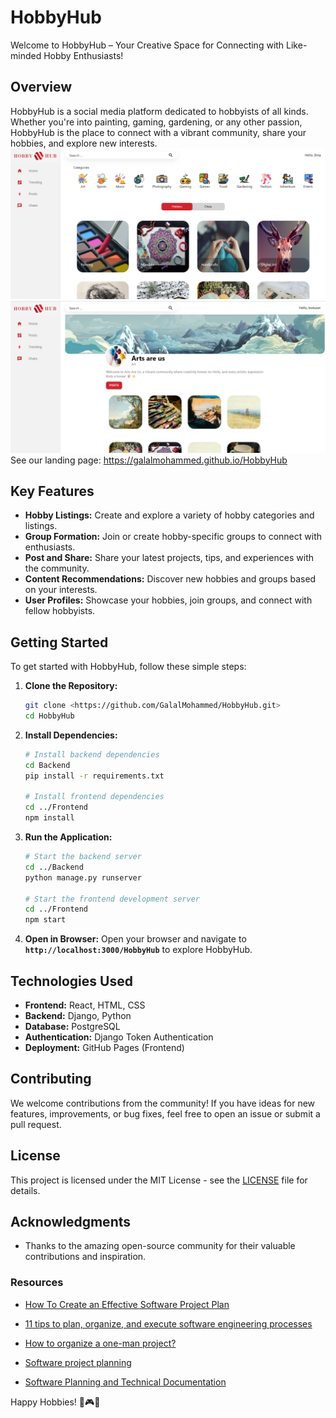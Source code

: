 # HobbyHub

Welcome to HobbyHub – Your Creative Space for Connecting with Like-minded Hobby Enthusiasts!

## Overview

HobbyHub is a social media platform dedicated to hobbyists of all kinds. Whether you're into painting, gaming, gardening, or any other passion, HobbyHub is the place to connect with a vibrant community, share your hobbies, and explore new interests.
![home](https://github.com/GalalMohammed/HobbyHub/blob/main/Frontend/public/images/homefinal.png)
![group](https://github.com/GalalMohammed/HobbyHub/blob/main/Frontend/public/images/groupScreen.png)
See our landing page: https://galalmohammed.github.io/HobbyHub

## Key Features

- **Hobby Listings:** Create and explore a variety of hobby categories and listings.
- **Group Formation:** Join or create hobby-specific groups to connect with enthusiasts.
- **Post and Share:** Share your latest projects, tips, and experiences with the community.
- **Content Recommendations:** Discover new hobbies and groups based on your interests.
- **User Profiles:** Showcase your hobbies, join groups, and connect with fellow hobbyists.

## Getting Started

To get started with HobbyHub, follow these simple steps:

1. **Clone the Repository:**

   ```bash
   git clone <https://github.com/GalalMohammed/HobbyHub.git>
   cd HobbyHub
   ```

2. **Install Dependencies:**

   ```bash
   # Install backend dependencies
   cd Backend
   pip install -r requirements.txt

   # Install frontend dependencies
   cd ../Frontend
   npm install
   ```

3. **Run the Application:**

   ```bash
   # Start the backend server
   cd ../Backend
   python manage.py runserver

   # Start the frontend development server
   cd ../Frontend
   npm start
   ```

4. **Open in Browser:**
   Open your browser and navigate to **`http://localhost:3000/HobbyHub`** to explore HobbyHub.

## **Technologies Used**

- **Frontend:** React, HTML, CSS
- **Backend:** Django, Python
- **Database:** PostgreSQL
- **Authentication:** Django Token Authentication
- **Deployment:** GitHub Pages (Frontend)

## **Contributing**

We welcome contributions from the community! If you have ideas for new features, improvements, or bug fixes, feel free to open an issue or submit a pull request.

## **License**

This project is licensed under the MIT License - see the [LICENSE](https://github.com/GalalMohammed/HobbyHub/blob/main/LICENSE) file for details.

## **Acknowledgments**

- Thanks to the amazing open-source community for their valuable contributions and inspiration.

### Resources

- [How To Create an Effective Software Project Plan](https://www.indeed.com/career-advice/career-development/software-project-plan)

- [11 tips to plan, organize, and execute software engineering processes](https://www.teamwork.com/blog/software-engineering-processes/)

- [How to organize a one-man project?](https://softwareengineering.stackexchange.com/questions/98101/how-to-organize-a-one-man-project)

- [Software project planning](https://www.youtube.com/watch?feature=shared&v=X6CkWPjLkhg)

- [Software Planning and Technical Documentation](https://www.youtube.com/watch?feature=shared&v=2qlcY9LkFik)

Happy Hobbies! 🎨🎮🌿
